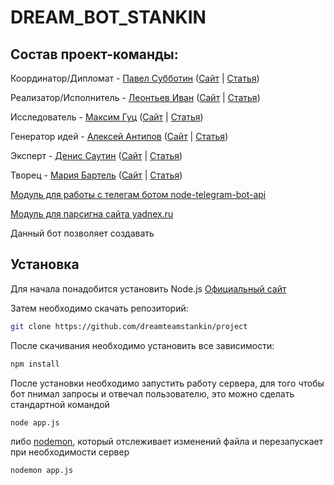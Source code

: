 # DREAM_BOT_STANKIN
## Состав проект-команды:

Координатор/Дипломат - [Павел Субботин](https://github.com/paulsub) ([Сайт](http://paul.1gb.ru/stankin/oop/sandbox/idb-13-13/Subbotin/) | [Статья](https://github.com/stankin/oop/wiki/%D0%9B%D0%B0%D0%B1%D0%BE%D1%80%D0%B0%D1%82%D0%BE%D1%80%D0%BD%D0%B0%D1%8F-%D1%80%D0%B0%D0%B1%D0%BE%D1%82%D0%B0-%E2%84%964))

Реализатор/Исполнитель - [Леонтьев Иван](https://github.com/ivanleontev) ([Сайт](http://paul.1gb.ru/stankin/oop/sandbox/idb-13-13/leontev/) | [Статья](https://github.com/stankin/oop/wiki/%D0%A2%D1%8D%D0%B3%D0%B8-HTML.--a))

Исследователь - [Максим Гуц](https://github.com/MaximGuts) ([Сайт](http://paul.1gb.ru/stankin/oop/sandbox/idb-13-13/Guts/) | [Статья](https://github.com/stankin/oop/wiki/UML.-%D0%94%D0%B8%D0%B0%D0%B3%D1%80%D0%B0%D0%BC%D0%BC%D0%B0-%D0%B4%D0%B5%D1%8F%D1%82%D0%B5%D0%BB%D1%8C%D0%BD%D0%BE%D1%81%D1%82%D0%B8))

Генератор идей - [Алексей Антипов](https://github.com/Alexey28) ([Сайт](http://paul.1gb.ru/stankin/oop/sandbox/idb-13-13/Antipov/) | [Статья](https://github.com/stankin/oop/wiki/%D0%9B%D0%B0%D0%B1%D0%BE%D1%80%D0%B0%D1%82%D0%BE%D1%80%D0%BD%D0%B0%D1%8F-%D1%80%D0%B0%D0%B1%D0%BE%D1%82%D0%B0-%E2%84%966))

Эксперт - [Денис Саутин](https://github.com/SautinDenis) ([Сайт](http://paul.1gb.ru/stankin/oop/sandbox/idb-13-13/Sautin/)  | [Статья](https://github.com/stankin/oop/wiki/UML.-%D0%94%D0%B8%D0%B0%D0%B3%D1%80%D0%B0%D0%BC%D0%BC%D0%B0-%D1%80%D0%B0%D0%B7%D0%B2%D0%B5%D1%80%D1%82%D1%8B%D0%B2%D0%B0%D0%BD%D0%B8%D1%8F))

Творец - [Мария Бартель](https://github.com/mariabartel) ([Сайт](http://paul.1gb.ru/stankin/oop/sandbox/idb-13-13/Bartel/) | [Статья](https://github.com/stankin/oop/wiki/%D0%A2%D0%B5%D0%B3%D0%B8-HTML.-Style))

[Модуль для работы с телегам ботом node-telegram-bot-api](https://github.com/yagop/node-telegram-bot-api)

[Модуль для парсигна сайта yadnex.ru](https://github.com/rchipka/node-osmosis)


Данный бот позволяет создавать 

## Установка
Для начала понадобится установить Node.js [Официальный сайт](https://nodejs.org/en/)

Затем необходимо скачать репозиторий:
```bash
git clone https://github.com/dreamteamstankin/project
```
После скачивания необходимо установить все зависимости:
```bash
npm install
```
После установки необходимо запустить работу сервера, для того чтобы бот пнимал запросы и отвечал пользователю, это можно сделать стандартной командой 
```bash
node app.js
```
либо [nodemon](https://github.com/remy/nodemon), который отслеживает изменений файла и перезапускает при необходимости сервер
```bash
nodemon app.js
```

